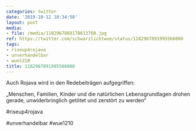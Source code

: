```yaml
---
categories: twitter
date: '2019-10-12 10:34:58'
layout: post
media:
- file: /media/1182967869178613760.jpg
ref: https://twitter.com/schwarzlichtwue/status/1182967891995566080
tags:
- riseup4rojava
- unverhandelbar
- wue1210
title: 1182967891995566080
---
```

Auch Rojava wird in den Redebeiträgen aufgegriffen:

„Menschen, Familien, Kinder und die natürlichen Lebensgrundlagen drohen gerade, unwiderbringlich getötet und zerstört zu werden“

#riseup4rojava

#unverhandelbar #wue1210  